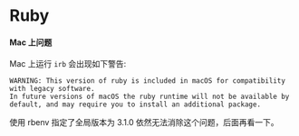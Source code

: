 # Ruby

#### Mac 上问题

Mac 上运行 `irb` 会出现如下警告:

```text
WARNING: This version of ruby is included in macOS for compatibility with legacy software.
In future versions of macOS the ruby runtime will not be available by
default, and may require you to install an additional package.
```

使用 rbenv 指定了全局版本为 3.1.0 依然无法消除这个问题，后面再看一下。

